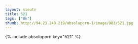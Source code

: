 ```yaml
--- 
layout: sieutv
title: 521
tags: ["0k"]
thumb: http://94.23.248.219/absoluporn-1/image/002/521.jpg
---
```

{% include absoluporn key="521" %} 
